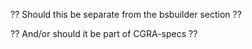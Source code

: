 ?? Should this be separate from the bsbuilder section ??

?? And/or should it be part of CGRA-specs ??
